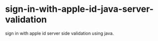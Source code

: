 # sign-in-with-apple-id-java-server-validation
sign in with apple id server side validation using java.
